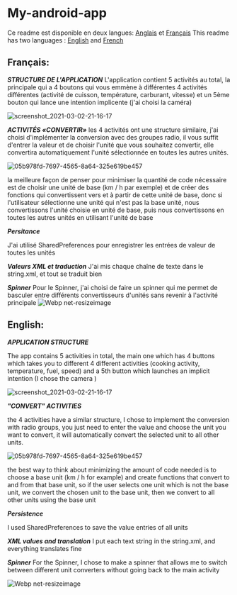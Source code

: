 # My-android-app


Ce readme est disponible en deux langues: [Anglais](#english) et [Français](#français)
This readme has two languages : [English](#english) and [French](#français)

## Français:

***STRUCTURE DE L'APPLICATION***
L'application contient 5 activités au total, la principale qui a 4 boutons qui vous emmène à différentes 4 activités différentes (activité de cuisson, température, carburant, vitesse) et un 5ème bouton qui lance une intention implicente (j'ai choisi la caméra)

![screenshot_2021-03-02-21-16-17](https://user-images.githubusercontent.com/61503552/109715444-f24dc200-7ba3-11eb-9096-5deba8c08d06.jpg)



***ACTIVITÉS «CONVERTIR»***
les 4 activités ont une structure similaire, j'ai choisi d'implémenter la conversion avec des groupes radio, il vous suffit d'entrer la valeur et de choisir l'unité que vous souhaitez convertir, elle convertira automatiquement l'unité sélectionnée en toutes les autres unités.

![05b978fd-7697-4565-8a64-325e619be457](https://user-images.githubusercontent.com/61503552/109714705-080eb780-7ba3-11eb-88f8-6498737f8377.gif)



la meilleure façon de penser pour minimiser la quantité de code nécessaire est de choisir une unité de base (km / h par exemple) et de créer des fonctions qui convertissent vers et à partir de cette unité de base, donc si l'utilisateur sélectionne une unité qui n'est pas la base unité, nous convertissons l'unité choisie en unité de base, puis nous convertissons en toutes les autres unités en utilisant l'unité de base



***Persitance***

J'ai utilisé SharedPreferences pour enregistrer les entrées de valeur de toutes les unités


***Valeurs XML et traduction***
J'ai mis chaque chaîne de texte dans le string.xml, et tout se traduit bien


***Spinner***
Pour le Spinner, j'ai choisi de faire un spinner qui me permet de basculer entre différents convertisseurs d'unités sans revenir à l'activité principale
![Webp net-resizeimage](https://user-images.githubusercontent.com/61503552/109715593-21fcca00-7ba4-11eb-9703-a0ae1cc4fc11.jpg)




## English:


***APPLICATION STRUCTURE***

The app contains 5 activities in total, the main one which has 4 buttons which takes you to different 4 different activities (cooking activity, temperature, fuel, speed) and a 5th button which launches an implicit intention (I chose the camera )

![screenshot_2021-03-02-21-16-17](https://user-images.githubusercontent.com/61503552/109715444-f24dc200-7ba3-11eb-9096-5deba8c08d06.jpg)



***"CONVERT" ACTIVITIES***

the 4 activities have a similar structure, I chose to implement the conversion with radio groups, you just need to enter the value and choose the unit you want to convert, it will automatically convert the selected unit to all other units.

![05b978fd-7697-4565-8a64-325e619be457](https://user-images.githubusercontent.com/61503552/109714705-080eb780-7ba3-11eb-88f8-6498737f8377.gif)



the best way to think about minimizing the amount of code needed is to choose a base unit (km / h for example) and create functions that convert to and from that base unit, so if the user selects one unit which is not the base unit, we convert the chosen unit to the base unit, then we convert to all other units using the base unit



***Persistence***

I used SharedPreferences to save the value entries of all units


***XML values and translation***
I put each text string in the string.xml, and everything translates fine


***Spinner***
For the Spinner, I chose to make a spinner that allows me to switch between different unit converters without going back to the main activity

![Webp net-resizeimage](https://user-images.githubusercontent.com/61503552/109715593-21fcca00-7ba4-11eb-9703-a0ae1cc4fc11.jpg)





